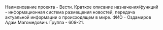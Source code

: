 Наименование проекта - Вести.
Краткое описание назначения/функций - информационная система размещения новостей, передача актуальной информации о происходящем в мире.
ФИО - Оздамиров Адам Магомедович.
Группа - 609-21.

